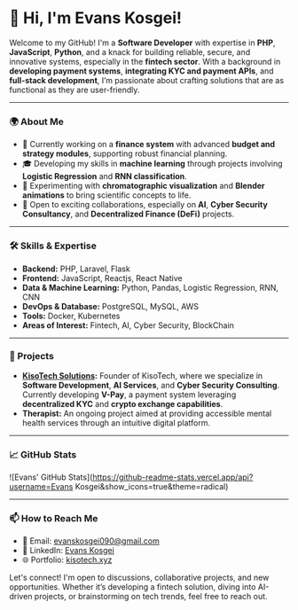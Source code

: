 # 👋 Hi, I'm Evans Kosgei!

Welcome to my GitHub! I'm a **Software Developer** with expertise in **PHP**, **JavaScript**, **Python**, and a knack for building reliable, secure, and innovative systems, especially in the **fintech sector**. With a background in **developing payment systems**, **integrating KYC and payment APIs**, and **full-stack development**, I’m passionate about crafting solutions that are as functional as they are user-friendly.

---

### 🌍 About Me
- 🔭 Currently working on a **finance system** with advanced **budget and strategy modules**, supporting robust financial planning.
- 🎓 Developing my skills in **machine learning** through projects involving **Logistic Regression** and **RNN classification**.
- 🧪 Experimenting with **chromatographic visualization** and **Blender animations** to bring scientific concepts to life.
- 🚀 Open to exciting collaborations, especially on **AI**, **Cyber Security Consultancy**, and **Decentralized Finance (DeFi)** projects.
  
---

### 🛠️ Skills & Expertise
- **Backend:** PHP, Laravel, Flask
- **Frontend:** JavaScript, Reactjs, React Native
- **Data & Machine Learning:** Python, Pandas, Logistic Regression, RNN, CNN
- **DevOps & Database:** PostgreSQL, MySQL, AWS
- **Tools:** Docker, Kubernetes
- **Areas of Interest:** Fintech, AI, Cyber Security, BlockChain

---

### 🌟 Projects
- **[KisoTech Solutions](https://kisotech.xyz):** Founder of KisoTech, where we specialize in **Software Development**, **AI Services**, and **Cyber Security Consulting**. Currently developing **V-Pay**, a payment system leveraging **decentralized KYC** and **crypto exchange capabilities**.
- **Therapist:** An ongoing project aimed at providing accessible mental health services through an intuitive digital platform.

---

### 📈 GitHub Stats
![Evans' GitHub Stats](https://github-readme-stats.vercel.app/api?username=Evans Kosgei&show_icons=true&theme=radical)

---

### 📫 How to Reach Me
- 📧 Email: evanskosgei090@gmail.com
- 💼 LinkedIn: [Evans Kosgei](https://www.linkedin.com/in/evans-kosgei-kibiwott/)
- 🌐 Portfolio: [kisotech.xyz](https://kisotech.xyz)

Let's connect! I'm open to discussions, collaborative projects, and new opportunities. Whether it’s developing a fintech solution, diving into AI-driven projects, or brainstorming on tech trends, feel free to reach out.
